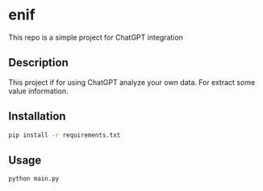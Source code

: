 # enif

This repo is a simple project for ChatGPT integration

## Description

This project if for using ChatGPT analyze your own data. For extract some value information.

## Installation

```bash
pip install -r requirements.txt
```

## Usage

```bash
python main.py
```
